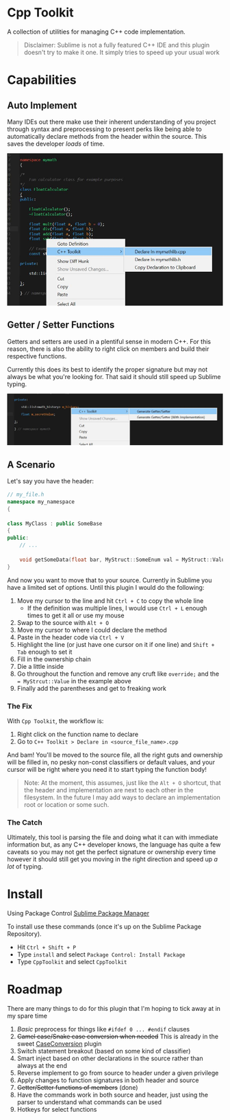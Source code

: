 Cpp Toolkit
===========
A collection of utilities for managing C++ code implementation.

> Disclaimer: Sublime is not a fully featured C++ IDE and this plugin doesn't try to make it one. It simply tries to speed up your usual work

# Capabilities

## Auto Implement
Many IDEs out there make use their inherent understanding of you project through syntax and preprocessing to present perks like being able to automatically declare methods from the header within the source. This saves the developer _loads_ of time.

![Usability](/img/header_a.jpg?raw=true)

## Getter / Setter Functions
Getters and setters are used in a plentiful sense in modern C++. For this reason, there is also the ability to right click on members and build their respective functions.

Currently this does its best to identify the proper signature but may not always be what you're looking for. That said it should still speed up Sublime typing.

![GetAndSet](/img/header_c.jpg?raw=true)

## A Scenario
Let's say you have the header:
```cpp
// my_file.h
namespace my_namespace
{

class MyClass : public SomeBase
{
public:
    // ...

    void getSomeData(float bar, MyStruct::SomeEnum val = MyStruct::Value) const override;
}
```
And now you want to move that to your source. Currently in Sublime you have a limited set of options. Until this plugin I would do the following:

1. Move my cursor to the line and hit `Ctrl + C` to copy the whole line
    * If the definition was multiple lines, I would use `Ctrl + L` enough times to get it all or use my mouse
2. Swap to the source with `Alt + O`
3. Move my cursor to where I could declare the method
4. Paste in the header code via `Ctrl + V`
5. Highlight the line (or just have one cursor on it if one line) and `Shift + Tab` enough to set it
6. Fill in the ownership chain
7. Die a little inside
8. Go throughout the function and remove any cruft like `override;` and the `= MyStrcut::Value` in the example above
9. Finally add the parentheses and get to freaking work

### The Fix
With `Cpp Toolkit`, the workflow is:

1. Right click on the function name to declare
2. Go to `C++ Toolkit > Declare in <source_file_name>.cpp`

And bam! You'll be moved to the source file, all the right guts and ownership will be filled in, no pesky non-const classifiers or default values, and your cursor will be right where you need it to start typing the function body!

> Note: At the moment, this assumes, just like the `Alt + O` shortcut, that the header and implementation are next to each other in the filesystem. In the future I may add ways to declare an implementation root or location or some such.

### The Catch
Ultimately, this tool is parsing the file and doing what it can with immediate information but, as any C++ developer knows, the language has quite a few caveats so you may not get the perfect signature or ownership every time however it should still get you moving in the right direction and speed up _a lot_ of typing.


# Install
Using Package Control [Sublime Package Manager](http://wbond.net/sublime_packages/package_control)

To install use these commands (once it's up on the Sublime Package Repository).

* Hit `Ctrl + Shift + P`
* Type `install` and select `Package Control: Install Package`
* Type `CppToolkit` and select `CppToolkit`

# Roadmap
There are many things to do for this plugin that I'm hoping to tick away at in my spare time

1. _Basic_ preprocess for things like `#ifdef 0 ... #endif` clauses
2. ~~Camel case/Snake case conversion when needed~~ This is already in the sweet [CaseConversion](https://github.com/jdavisclark/CaseConversion) plugin
3. Switch statement breakout (based on some kind of classifier)
4. Smart inject based on other declarations in the source rather than always at the end
5. Reverse implement to go from source to header under a given privilege
6. Apply changes to function signatures in both header and source
7. ~~Getter/Setter functions of members~~ (done)
8. Have the commands work in both source and header, just using the parser to understand what commands can be used
9. Hotkeys for select functions